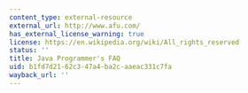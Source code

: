 ```yaml
---
content_type: external-resource
external_url: http://www.afu.com/
has_external_license_warning: true
license: https://en.wikipedia.org/wiki/All_rights_reserved
status: ''
title: Java Programmer's FAQ
uid: b1fd7d21-62c3-47a4-ba2c-aaeac331c7fa
wayback_url: ''
---
```


